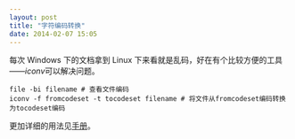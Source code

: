 ```yaml
---
layout: post
title: "字符编码转换"
date: 2014-02-07 15:05
---
```

每次 Windows 下的文档拿到 Linux 下来看就是乱码，好在有个比较方便的工具——*iconv*可以解决问题。

```shell
file -bi filename # 查看文件编码
iconv -f fromcodeset -t tocodeset filename # 将文件从fromcodeset编码转换为tocodeset编码
```

更加详细的用法见[手册](http://www.gnu.org/savannah-checkouts/gnu/libiconv/documentation/libiconv-1.13/iconv.1.html)。

